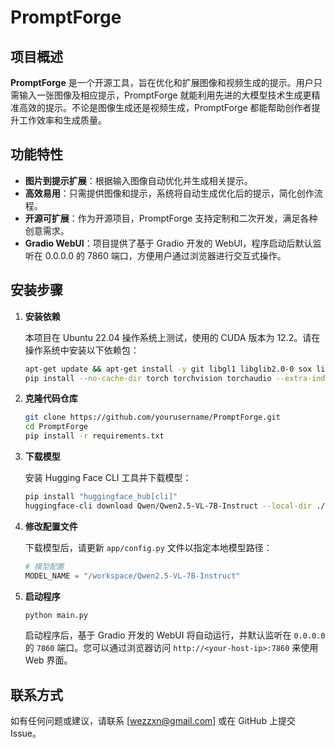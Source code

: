 # PromptForge

## 项目概述

**PromptForge** 是一个开源工具，旨在优化和扩展图像和视频生成的提示。用户只需输入一张图像及相应提示，PromptForge 就能利用先进的大模型技术生成更精准高效的提示。不论是图像生成还是视频生成，PromptForge 都能帮助创作者提升工作效率和生成质量。

## 功能特性

- **图片到提示扩展**：根据输入图像自动优化并生成相关提示。
- **高效易用**：只需提供图像和提示，系统将自动生成优化后的提示，简化创作流程。
- **开源可扩展**：作为开源项目，PromptForge 支持定制和二次开发，满足各种创意需求。
- **Gradio WebUI**：项目提供了基于 Gradio 开发的 WebUI，程序启动后默认监听在 0.0.0.0 的 7860 端口，方便用户通过浏览器进行交互式操作。

## 安装步骤

1. **安装依赖**

   本项目在 Ubuntu 22.04 操作系统上测试，使用的 CUDA 版本为 12.2。请在操作系统中安装以下依赖包：

   ```bash
   apt-get update && apt-get install -y git libgl1 libglib2.0-0 sox libsox-dev ffmpeg
   pip install --no-cache-dir torch torchvision torchaudio --extra-index-url https://download.pytorch.org/whl/cu121
   ```

2. **克隆代码仓库**

   ```bash
   git clone https://github.com/yourusername/PromptForge.git
   cd PromptForge
   pip install -r requirements.txt
   ```

3. **下载模型**

   安装 Hugging Face CLI 工具并下载模型：

   ```bash
   pip install "huggingface_hub[cli]"
   huggingface-cli download Qwen/Qwen2.5-VL-7B-Instruct --local-dir ./Qwen2.5-VL-7B-Instruct
   ```

4. **修改配置文件**

   下载模型后，请更新 `app/config.py` 文件以指定本地模型路径：

   ```python
   # 模型配置
   MODEL_NAME = "/workspace/Qwen2.5-VL-7B-Instruct"
   ```

5. **启动程序**

   ```bash
   python main.py
   ```

   启动程序后，基于 Gradio 开发的 WebUI 将自动运行，并默认监听在 `0.0.0.0` 的 `7860` 端口。您可以通过浏览器访问 `http://<your-host-ip>:7860` 来使用 Web 界面。

## 联系方式

如有任何问题或建议，请联系 [wezzxn@gmail.com] 或在 GitHub 上提交 Issue。